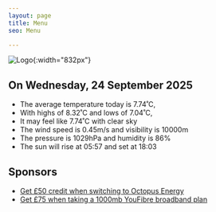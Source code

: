 ```yaml
---
layout: page
title: Menu
seo: Menu

---
```


![Logo](/images/logo.jpg){:width="832px"}

<!-- weather_marker starts -->
## On Wednesday, 24 September 2025

- The average temperature today is 7.74˚C,
- With highs of 8.32˚C and lows of 7.04˚C,
- It may feel like 7.74˚C with clear sky
- The wind speed is 0.45m/s and visibility is 10000m
- The pressure is 1029hPa and humidity is 86%
- The sun will rise at 05:57 and set at 18:03

<!-- weather_marker ends -->

## Sponsors

- [Get £50 credit when switching to Octopus Energy](https://bit.ly/3oD1nnS)
- [Get £75 when taking a 1000mb YouFibre broadband plan](https://aklam.io/91zWhU?)
